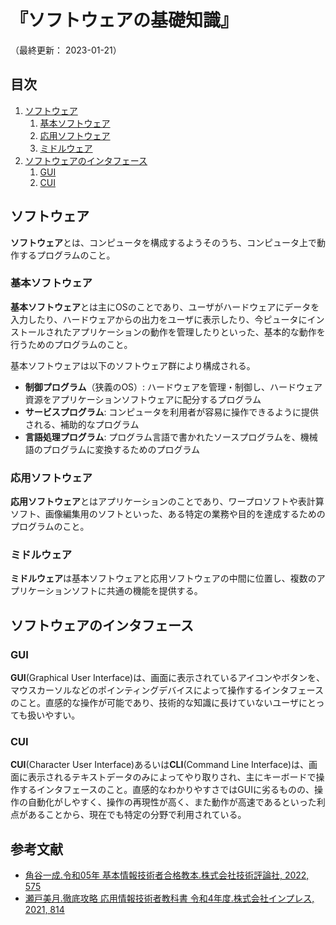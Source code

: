 # 『ソフトウェアの基礎知識』

（最終更新： 2023-01-21）


## 目次

1. [ソフトウェア](#ソフトウェア)
	1. [基本ソフトウェア](#基本ソフトウェア)
	1. [応用ソフトウェア](#応用ソフトウェア)
	1. [ミドルウェア](#ミドルウェア)
1. [ソフトウェアのインタフェース](#ソフトウェアのインタフェース)
	1. [GUI](#gui)
	1. [CUI](#cui)


## ソフトウェア

**ソフトウェア**とは、コンピュータを構成するようそのうち、コンピュータ上で動作するプログラムのこと。

### 基本ソフトウェア

**基本ソフトウェア**とは主にOSのことであり、ユーザがハードウェアにデータを入力したり、ハードウェアからの出力をユーザに表示したり、今ピュータにインストールされたアプリケーションの動作を管理したりといった、基本的な動作を行うためのプログラムのこと。

基本ソフトウェアは以下のソフトウェア群により構成される。

- **制御プログラム**（狭義のOS）: ハードウェアを管理・制御し、ハードウェア資源をアプリケーションソフトウェアに配分するプログラム
- **サービスプログラム**: コンピュータを利用者が容易に操作できるように提供される、補助的なプログラム
- **言語処理プログラム**: プログラム言語で書かれたソースプログラムを、機械語のプログラムに変換するためのプログラム

### 応用ソフトウェア

**応用ソフトウェア**とはアプリケーションのことであり、ワープロソフトや表計算ソフト、画像編集用のソフトといった、ある特定の業務や目的を達成するためのプログラムのこと。

### ミドルウェア

**ミドルウェア**は基本ソフトウェアと応用ソフトウェアの中間に位置し、複数のアプリケーションソフトに共通の機能を提供する。


## ソフトウェアのインタフェース

### GUI

**GUI**(Graphical User Interface)は、画面に表示されているアイコンやボタンを、マウスカーソルなどのポインティングデバイスによって操作するインタフェースのこと。直感的な操作が可能であり、技術的な知識に長けていないユーザにとっても扱いやすい。

### CUI

**CUI**(Character User Interface)あるいは**CLI**(Command Line Interface)は、画面に表示されるテキストデータのみによってやり取りされ、主にキーボードで操作するインタフェースのこと。直感的なわかりやすさではGUIに劣るものの、操作の自動化がしやすく、操作の再現性が高く、また動作が高速であるといった利点があることから、現在でも特定の分野で利用されている。


## 参考文献

- [角谷一成.令和05年 基本情報技術者合格教本.株式会社技術評論社, 2022, 575](https://gihyo.jp/book/2022/978-4-297-13164-7)
- [瀬戸美月.徹底攻略 応用情報技術者教科書 令和4年度.株式会社インプレス, 2021, 814](https://book.impress.co.jp/books/1121101057)
